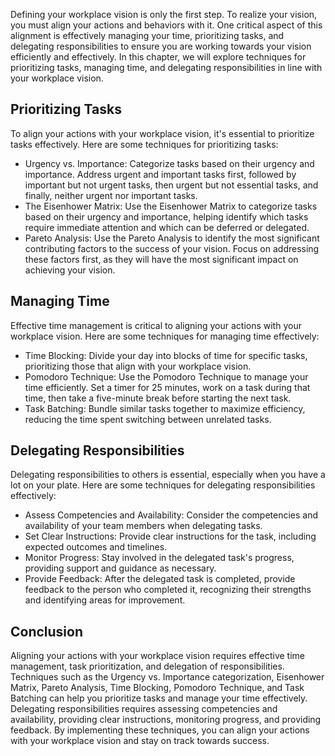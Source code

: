 
Defining your workplace vision is only the first step. To realize your vision, you must align your actions and behaviors with it. One critical aspect of this alignment is effectively managing your time, prioritizing tasks, and delegating responsibilities to ensure you are working towards your vision efficiently and effectively. In this chapter, we will explore techniques for prioritizing tasks, managing time, and delegating responsibilities in line with your workplace vision.

Prioritizing Tasks
------------------

To align your actions with your workplace vision, it's essential to prioritize tasks effectively. Here are some techniques for prioritizing tasks:

* Urgency vs. Importance: Categorize tasks based on their urgency and importance. Address urgent and important tasks first, followed by important but not urgent tasks, then urgent but not essential tasks, and finally, neither urgent nor important tasks.
* The Eisenhower Matrix: Use the Eisenhower Matrix to categorize tasks based on their urgency and importance, helping identify which tasks require immediate attention and which can be deferred or delegated.
* Pareto Analysis: Use the Pareto Analysis to identify the most significant contributing factors to the success of your vision. Focus on addressing these factors first, as they will have the most significant impact on achieving your vision.

Managing Time
-------------

Effective time management is critical to aligning your actions with your workplace vision. Here are some techniques for managing time effectively:

* Time Blocking: Divide your day into blocks of time for specific tasks, prioritizing those that align with your workplace vision.
* Pomodoro Technique: Use the Pomodoro Technique to manage your time efficiently. Set a timer for 25 minutes, work on a task during that time, then take a five-minute break before starting the next task.
* Task Batching: Bundle similar tasks together to maximize efficiency, reducing the time spent switching between unrelated tasks.

Delegating Responsibilities
---------------------------

Delegating responsibilities to others is essential, especially when you have a lot on your plate. Here are some techniques for delegating responsibilities effectively:

* Assess Competencies and Availability: Consider the competencies and availability of your team members when delegating tasks.
* Set Clear Instructions: Provide clear instructions for the task, including expected outcomes and timelines.
* Monitor Progress: Stay involved in the delegated task's progress, providing support and guidance as necessary.
* Provide Feedback: After the delegated task is completed, provide feedback to the person who completed it, recognizing their strengths and identifying areas for improvement.

Conclusion
----------

Aligning your actions with your workplace vision requires effective time management, task prioritization, and delegation of responsibilities. Techniques such as the Urgency vs. Importance categorization, Eisenhower Matrix, Pareto Analysis, Time Blocking, Pomodoro Technique, and Task Batching can help you prioritize tasks and manage your time effectively. Delegating responsibilities requires assessing competencies and availability, providing clear instructions, monitoring progress, and providing feedback. By implementing these techniques, you can align your actions with your workplace vision and stay on track towards success.
